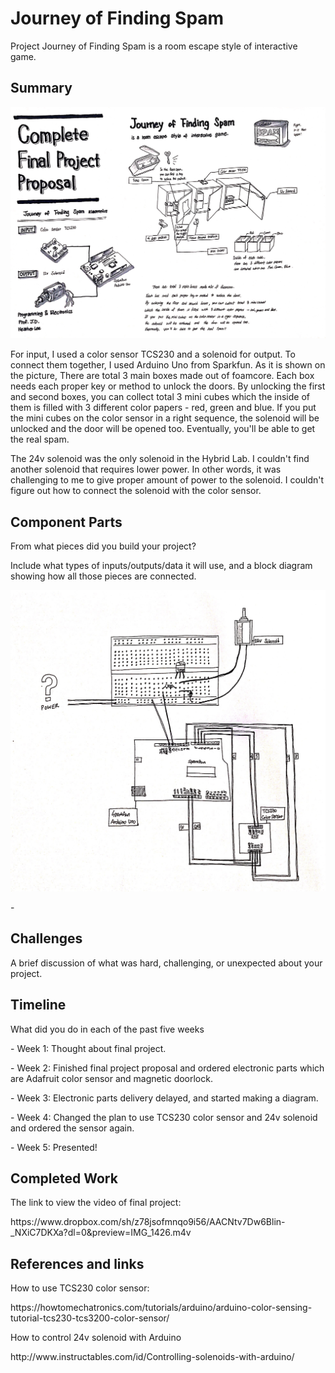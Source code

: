 
# Journey of Finding Spam

<p>Project Journey of Finding Spam is a room escape style of interactive game.</p>

## Summary

<p align="center">
  <img src="IMG_3839.JPG"/>
</p>

<p> 
For input, I used a color sensor TCS230 and a solenoid for output. To connect them together, I used Arduino Uno from Sparkfun. As it is shown on the picture, There are total 3 main boxes made out of foamcore. Each box needs each proper key or method to unlock the doors. By unlocking the first and second boxes, you can collect total 3 mini cubes which the inside of them is filled with 3 different color papers - red, green and blue. If you put the mini cubes on the color sensor in a right sequence, the solenoid will be unlocked and the door will be opened too. Eventually, you'll be able to get the real spam.
</p>

<p> 
The 24v solenoid was the only solenoid in the Hybrid Lab. I couldn't find another solenoid that requires lower power. In other words, it was challenging to me to give proper amount of power to the solenoid. I couldn't figure out how to connect the solenoid with the color sensor. 
</p>

## Component Parts

From what pieces did you build your project?

Include what types of inputs/outputs/data it will use, and a block diagram showing how all those pieces are connected.

<p align="center">
  <img src="IMG_3840.JPG"/>
</p>

<p> 
-
</p>

## Challenges

A brief discussion of what was hard, challenging, or unexpected about your project.

## Timeline

What did you do in each of the past five weeks

<p>- Week 1: Thought about final project.</p>
<p>- Week 2: Finished final project proposal and ordered electronic parts which are Adafruit color sensor and magnetic doorlock. </p>
<p>- Week 3: Electronic parts delivery delayed, and started making a diagram. </p>
<p>- Week 4: Changed the plan to use TCS230 color sensor and 24v solenoid and ordered the sensor again. </p>
<p>- Week 5: Presented!</p>

## Completed Work

<p>The link to view the video of final project: </p>
<p>https://www.dropbox.com/sh/z78jsofmnqo9i56/AACNtv7Dw6Blin-_NXiC7DKXa?dl=0&preview=IMG_1426.m4v </p>


## References and links

<p>How to use TCS230 color sensor: </p>
<p>https://howtomechatronics.com/tutorials/arduino/arduino-color-sensing-tutorial-tcs230-tcs3200-color-sensor/ </p>

<p>How to control 24v solenoid with Arduino</p>
<p>http://www.instructables.com/id/Controlling-solenoids-with-arduino/</p>
